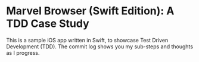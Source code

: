 # Marvel Browser (Swift Edition): A TDD Case Study

This is a sample iOS app written in Swift, to showcase Test Driven Development
(TDD). The commit log shows you my sub-steps and thoughts as I progress.
